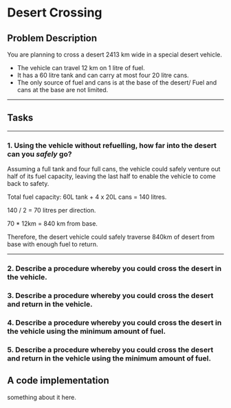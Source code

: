 # Desert Crossing

## Problem Description
You are planning to cross a desert 2413 km wide in a special desert vehicle.
- The vehicle can travel 12 km on 1 litre of fuel.
- It has a 60 litre tank and can carry at most four 20 litre cans.
- The only source of fuel and cans is at the base of the desert/ Fuel and cans at the base are not limited.

---

## Tasks
---

### 1. Using the vehicle without refuelling, how far into the desert can you *safely* go?

Assuming a full tank and four full cans, the vehicle could safely venture out half of its fuel capacity, leaving the last half to enable the vehicle to come back to safety.

Total fuel capacity: 60L tank + 4 x 20L cans = 140 litres.

140 / 2 = 70 litres per direction.

70 * 12km = 840 km from base.

Therefore, the desert vehicle could safely traverse 840km of desert from base with enough fuel to return.

---

### 2. Describe a procedure whereby you could cross the desert in the vehicle.


### 3. Describe a procedure whereby you could cross the desert and return in the vehicle.

### 4. Describe a procedure whereby you could cross the desert in the vehicle using the minimum amount of fuel.


### 5. Describe a procedure whereby you could cross the desert and return in the vehicle using the minimum amount of fuel.



## A code implementation

something about it here.